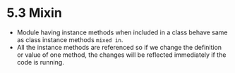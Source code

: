 # 5.3 Mixin

* Module having instance methods when included in a class behave same as class instance methods `mixed in`. 
* All the instance methods are referenced so if we change the definition or value of one method, the changes will be reflected immediately if the code is running.
